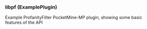 ### libpf (ExamplePlugin)
Example ProfanityFilter PocketMine-MP plugin, showing some basic features of the API
